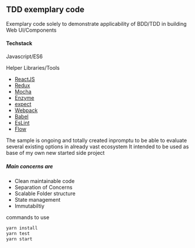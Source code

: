 ## TDD exemplary code

Exemplary code solely to demonstrate applicability of BDD/TDD in building Web UI/Components

#### Techstack

Javascript/ES6

Helper Libraries/Tools

* [ReactJS](https://github.com/facebook/react)
* [Redux](https://github.com/reactjs/react-redux)
* [Mocha](https://github.com/mochajs/mocha)
* [Enzyme](https://github.com/airbnb/enzyme)
* [expect](https://github.com/mjackson/expect)
* [Webpack](https://github.com/webpack)
* [Babel](https://github.com/babel/babel)
* [EsLint](https://github.com/eslint/eslintflo)
* [Flow](https://github.com/facebook/flow)


The sample is ongoing and totally created inpromptu to be able to evaluate several existing options in already vast ecosystem
It intended to be used as base of  my own new started side project

##### Main concerns are

* Clean maintainable code
* Separation of Concerns
* Scalable Folder structure
* State management
* Immutabiltiy


commands to use

```sh
yarn install
yarn test
yarn start
```



